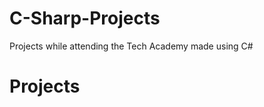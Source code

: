# C-Sharp-Projects
Projects while attending the Tech Academy made using C# 

<h1>Projects</h1>
<a href="https://github.com/cade25wilson/C-Sharp-Projects/tree/main/CarInsurance">
<a href="https://github.com/cade25wilson/C-Sharp-Projects/tree/main/ConsoleApp1">
<a href="https://github.com/cade25wilson/C-Sharp-Projects/tree/main/DailyReport">
<a href="https://github.com/cade25wilson/C-Sharp-Projects/tree/main/HelloWorld">
<a href="https://github.com/cade25wilson/C-Sharp-Projects/tree/main/Method4">
<a href="https://github.com/cade25wilson/C-Sharp-Projects/tree/main/WebApplication5">
<a href="https://github.com/cade25wilson/C-Sharp-Projects/tree/main/abstractMethod">
<a href="https://github.com/cade25wilson/C-Sharp-Projects/tree/main/annonIncomeComparison">
<a href="https://github.com/cade25wilson/C-Sharp-Projects/tree/main/arraysAssignment">
<a href="https://github.com/cade25wilson/C-Sharp-Projects/tree/main/boolAssignment">
<a href="https://github.com/cade25wilson/C-Sharp-Projects/tree/main/boolComparison">
<a href="https://github.com/cade25wilson/C-Sharp-Projects/tree/main/constructorChaining">
<a href="https://github.com/cade25wilson/C-Sharp-Projects/tree/main/dateTime">
<a href="https://github.com/cade25wilson/C-Sharp-Projects/tree/main/enums">
<a href="https://github.com/cade25wilson/C-Sharp-Projects/tree/main/exceptionAssignment">
<a href="https://github.com/cade25wilson/C-Sharp-Projects/tree/main/exceptionPart2">
<a href="https://github.com/cade25wilson/C-Sharp-Projects/tree/main/fileIO">
<a href="https://github.com/cade25wilson/C-Sharp-Projects/tree/main/game">
<a href="https://github.com/cade25wilson/C-Sharp-Projects/tree/main/generics">
<a href="https://github.com/cade25wilson/C-Sharp-Projects/tree/main/interface2">
<a href="https://github.com/cade25wilson/C-Sharp-Projects/tree/main/lambda">
<a href="https://github.com/cade25wilson/C-Sharp-Projects/tree/main/method">
<a href="https://github.com/cade25wilson/C-Sharp-Projects/tree/main/methodOverload">
<a href="https://github.com/cade25wilson/C-Sharp-Projects/tree/main/methodPart2">
<a href="https://github.com/cade25wilson/C-Sharp-Projects/tree/main/methodsAssignment">
<a href="https://github.com/cade25wilson/C-Sharp-Projects/tree/main/operatorComparison">
<a href="https://github.com/cade25wilson/C-Sharp-Projects/tree/main/packageExpress">
<a href="https://github.com/cade25wilson/C-Sharp-Projects/tree/main/sixPartAssignment">
<a href="https://github.com/cade25wilson/C-Sharp-Projects/tree/main/stringAssingment">
<a href="https://github.com/cade25wilson/C-Sharp-Projects/tree/main/structs">
<a href="https://github.com/cade25wilson/C-Sharp-Projects/tree/main/superClassMethod">
<a href="https://github.com/cade25wilson/C-Sharp-Projects/tree/main/userInput">
<a href="">
<a href="">


<h3></h3>
<h3></h3>
<h3></h3>
<h3></h3>
<h3></h3>
<h3></h3>
<h3></h3>
<h3></h3>
<h3></h3>
<h3></h3>
<h3></h3>
<h3></h3>
<h3></h3>
<h3></h3>

